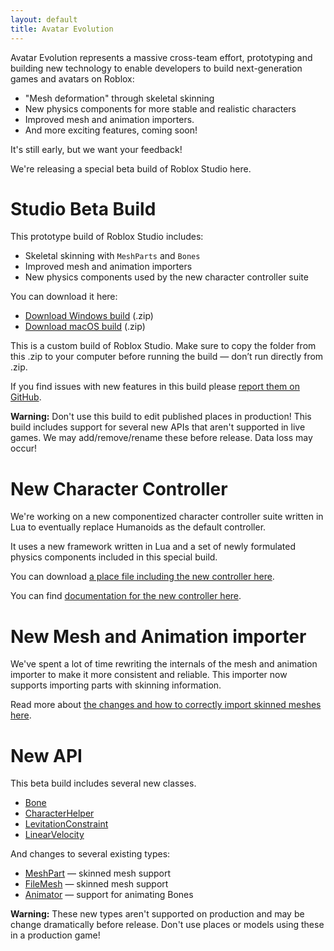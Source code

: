 ```yaml
---
layout: default
title: Avatar Evolution
---
```


Avatar Evolution represents a massive cross-team effort, prototyping and building new technology to enable developers to build next-generation games and avatars on Roblox:

- "Mesh deformation" through skeletal skinning
- New physics components for more stable and realistic characters
- Improved mesh and animation importers.
- And more exciting features, coming soon!

It's still early, but we want your feedback!

We're releasing a special beta build of Roblox Studio here.

# Studio Beta Build

This prototype build of Roblox Studio includes:

- Skeletal skinning with `MeshParts` and `Bones`
- Improved mesh and animation importers
- New physics components used by the new character controller suite

You can download it here:

- [Download Windows build]() (.zip)
- [Download macOS build]() (.zip)

This is a custom build of Roblox Studio. Make sure to copy the folder from this .zip to your computer before running the build  &mdash; don’t run directly from .zip.

If you find issues with new features in this build please [report them on GitHub](https://github.com/Roblox/avatar-evolution/issues).

**Warning:** Don't use this build to edit published places in production! This build includes support for several new APIs that aren't supported in live games. We may add/remove/rename these before release. Data loss may occur!

# New Character Controller

We're working on a new componentized character controller suite written in Lua to eventually replace Humanoids as the default controller.

It uses a new framework written in Lua and a set of newly formulated physics components included in this special build.

You can download [a place file including the new controller here]().

You can find [documentation for the new controller here]().

# New Mesh and Animation importer

We've spent a lot of time rewriting the internals of the mesh and animation importer to make it more consistent and reliable. This importer now supports importing parts with skinning information.

Read more about [the changes and how to correctly import skinned meshes here]().

# New API

This beta build includes several new classes.

- [Bone](api/class/Bone)
- [CharacterHelper](api/class/CharacterHelper)
- [LevitationConstraint](api/class/LevitationConstraint)
- [LinearVelocity](api/class/LinearVelocity)

And changes to several existing types:

- [MeshPart](api/class/MeshPart) &mdash; skinned mesh support
- [FileMesh](api/class/FileMesh) &mdash; skinned mesh support
- [Animator](api/class/Animator) &mdash; support for animating Bones

**Warning:** These new types aren't supported on production and may be change dramatically before release. Don't use places or models using these in a production game!